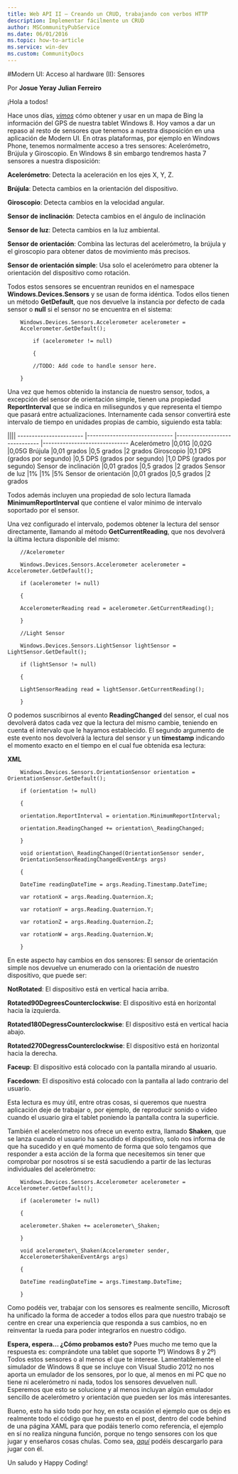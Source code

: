 ```yaml
---
title: Web API II – Creando un CRUD, trabajando con verbos HTTP
description: Implementar fácilmente un CRUD
author: MSCommunityPubService
ms.date: 06/01/2016
ms.topic: how-to-article
ms.service: win-dev
ms.custom: CommunityDocs
---
```










#Modern UI: Acceso al hardware (II): Sensores


Por **Josue Yeray Julian Ferreiro**



¡Hola a todos!

Hace unos días,
[*vimos*](http://geeks.ms/blogs/jyeray/archive/2012/07/12/windows-8-acceso-al-hardware-i-gps-y-bing-maps-sdk.aspx)
cómo obtener y usar en un mapa de Bing la información del GPS de nuestra
tablet Windows 8. Hoy vamos a dar un repaso al resto de sensores que
tenemos a nuestra disposición en una aplicación de Modern UI. En otras
plataformas, por ejemplo en Windows Phone, tenemos normalmente acceso a
tres sensores: Acelerómetro, Brújula y Giroscopio. En Windows 8 sin
embargo tendremos hasta 7 sensores a nuestra disposición:

**Acelerómetro**: Detecta la aceleración en los ejes X, Y, Z.

**Brújula**: Detecta cambios en la orientación del dispositivo.

**Giroscopio**: Detecta cambios en la velocidad angular.

**Sensor de inclinación**: Detecta cambios en el ángulo de inclinación

**Sensor de luz**: Detecta cambios en la luz ambiental.

**Sensor de orientación**: Combina las lecturas del acelerómetro, la
brújula y el giroscopio para obtener datos de movimiento más precisos.

**Sensor de orientación simple**: Usa solo el acelerómetro para obtener
la orientación del dispositivo como rotación.
 

Todos estos sensores se encuentran reunidos en el namespace
**Windows.Devices.Sensors** y se usan de forma idéntica. Todos ellos
tienen un método **GetDefault**, que nos devuelve la instancia por
defecto de cada sensor o **null** si el sensor no se encuentra en el
sistema:

```
    Windows.Devices.Sensors.Accelerometer acelerometer =
    Accelerometer.GetDefault();

        if (acelerometer != null)

        {

        //TODO: Add code to handle sensor here.

    }
```

Una vez que hemos obtenido la instancia de nuestro sensor, todos, a
excepción del sensor de orientación simple, tienen una propiedad
**ReportInterval** que se indica en milisegundos y que representa el
tiempo que pasará entre actualizaciones. Internamente cada sensor
convertirá este intervalo de tiempo en unidades propias de cambio,
siguiendo esta tabla:

  ||||
  ----------------------- |------------------------------ |------------------------------ |------------------------------
  Acelerómetro            |0,01G                          |0,02G                          |0,05G
  Brújula                 |0,01 grados                    |0,5 grados                     |2 grados
  Giroscopio              |0,1 DPS (grados por segundo)   |0,5 DPS (grados por segundo)   |1,0 DPS (grados por segundo)
  Sensor de inclinación   |0,01 grados                    |0,5 grados                     |2 grados
  Sensor de luz           |1%                             |1%                             |5%
  Sensor de orientación   |0,01 grados                    |0,5 grados                     |2 grados

Todos además incluyen una propiedad de solo lectura llamada
**MinimumReportInterval** que contiene el valor mínimo de intervalo
soportado por el sensor.

Una vez configurado el intervalo, podemos obtener la lectura del sensor
directamente, llamando al método **GetCurrentReading**, que nos
devolverá la última lectura disponible del mismo:


```
    //Acelerometer

    Windows.Devices.Sensors.Accelerometer acelerometer = Accelerometer.GetDefault();

    if (acelerometer != null)

    {

    AccelerometerReading read = acelerometer.GetCurrentReading();

    }

    //Light Sensor

    Windows.Devices.Sensors.LightSensor lightSensor = LightSensor.GetDefault();

    if (lightSensor != null)

    {

    LightSensorReading read = lightSensor.GetCurrentReading();

    }
```

O podemos suscribirnos al evento **ReadingChanged** del sensor, el cual
nos devolverá datos cada vez que la lectura del mismo cambie, teniendo
en cuenta el intervalo que le hayamos establecido. El segundo argumento
de este evento nos devolverá la lectura del sensor y un **timestamp**
indicando el momento exacto en el tiempo en el cual fue obtenida esa
lectura:

**XML**


```
    Windows.Devices.Sensors.OrientationSensor orientation = OrientationSensor.GetDefault();

    if (orientation != null)

    {

    orientation.ReportInterval = orientation.MinimumReportInterval;

    orientation.ReadingChanged += orientation\_ReadingChanged;

    }

    void orientation\_ReadingChanged(OrientationSensor sender,
    OrientationSensorReadingChangedEventArgs args)

    {

    DateTime readingDateTime = args.Reading.Timestamp.DateTime;

    var rotationX = args.Reading.Quaternion.X;

    var rotationY = args.Reading.Quaternion.Y;

    var rotationZ = args.Reading.Quaternion.Z;

    var rotationW = args.Reading.Quaternion.W;

    }
```

En este aspecto hay cambios en dos sensores: El sensor de orientación
simple nos devuelve un enumerado con la orientación de nuestro
dispositivo, que puede ser:

**NotRotated**: El dispositivo está en vertical hacia arriba.

**Rotated90DegreesCounterclockwise**: El dispositivo está en horizontal
hacia la izquierda.

**Rotated180DegressCounterclockwise**: El dispositivo está en vertical
hacia abajo.

**Rotated270DegressCounterclockwise**: El dispositivo está en horizontal
hacia la derecha.

**Faceup**: El dispositivo está colocado con la pantalla mirando al
usuario.

**Facedown**: El dispositivo está colocado con la pantalla al lado
contrario del usuario.


Esta lectura es muy útil, entre otras cosas, si queremos que nuestra
aplicación deje de trabajar o, por ejemplo, de reproducir sonido o video
cuando el usuario gira el tablet poniendo la pantalla contra la
superficie.

También el acelerómetro nos ofrece un evento extra, llamado **Shaken**,
que se lanza cuando el usuario ha sacudido el dispositivo, solo nos
informa de que ha sucedido y en qué momento de forma que solo tengamos
que responder a esta acción de la forma que necesitemos sin tener que
comprobar por nosotros si se está sacudiendo a partir de las lecturas
individuales del acelerómetro:



```
    Windows.Devices.Sensors.Accelerometer acelerometer = Accelerometer.GetDefault();

    if (acelerometer != null)

    {

    acelerometer.Shaken += acelerometer\_Shaken;

    }

    void acelerometer\_Shaken(Accelerometer sender,
    AccelerometerShakenEventArgs args)

    {

    DateTime readingDateTime = args.Timestamp.DateTime;

    }
```

Como podéis ver, trabajar con los sensores es realmente sencillo,
Microsoft ha unificado la forma de acceder a todos ellos para que
nuestro trabajo se centre en crear una experiencia que responda a sus
cambios, no en reinventar la rueda para poder integrarlos en nuestro
código.

**Espera, espera… ¿Cómo probamos esto?** Pues mucho me temo que la
respuesta es: comprándote una tablet que soporte 1º) Windows 8 y 2º)
Todos estos sensores o al menos el que te interese. Lamentablemente el
simulador de Windows 8 que se incluye con Visual Studio 2012 no nos
aporta un emulador de los sensores, por lo que, al menos en mi PC que no
tiene ni acelerómetro ni nada, todos los sensores devuelven null.
Esperemos que esto se solucione y al menos incluyan algún emulador
sencillo de acelerómetro y orientación que pueden ser los más
interesantes.

Bueno, esto ha sido todo por hoy, en esta ocasión el ejemplo que os dejo
es realmente todo el código que he puesto en el post, dentro del code
behind de una página XAML para que podáis tenerlo como referencia, el
ejemplo en sí no realiza ninguna función, porque no tengo sensores con
los que jugar y enseñaros cosas chulas. Como sea,
[*aquí*](https://skydrive.live.com/redir?resid=FD100135B82F3364!682)
podéis descargarlo para jugar con él.

Un saludo y Happy Coding!


